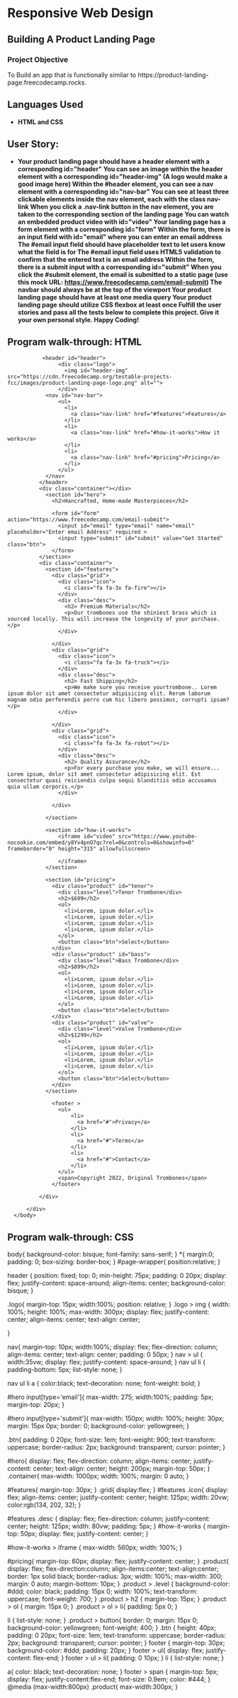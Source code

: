 <h1>Responsive Web Design</h1>
<h2>Building A Product Landing Page</h2>

<h3>Project Objective</h3>
To Build an app that is functionally similar to https://product-landing-page.freecodecamp.rocks.
<br />


<h2>Languages Used</h2>

- <b>HTML and CSS</b> 
  
<h2>User Story:</h2>

- <b>Your product landing page should have a header element with a corresponding id="header"
You can see an image within the header element with a corresponding id="header-img" (A logo would make a good image here)
Within the #header element, you can see a nav element with a corresponding id="nav-bar"
You can see at least three clickable elements inside the nav element, each with the class nav-link
When you click a .nav-link button in the nav element, you are taken to the corresponding section of the landing page
You can watch an embedded product video with id="video"
Your landing page has a form element with a corresponding id="form"
Within the form, there is an input field with id="email" where you can enter an email address
The #email input field should have placeholder text to let users know what the field is for
The #email input field uses HTML5 validation to confirm that the entered text is an email address
Within the form, there is a submit input with a corresponding id="submit"
When you click the #submit element, the email is submitted to a static page (use this mock URL: https://www.freecodecamp.com/email-submit)
The navbar should always be at the top of the viewport
Your product landing page should have at least one media query
Your product landing page should utilize CSS flexbox at least once
Fulfill the user stories and pass all the tests below to complete this project. Give it your own personal style. Happy Coding!
</b>

<h2>Program walk-through: HTML</h2>

<!DOCTYPE html>
<html>
  <head>
   <link rel="stylesheet" href="styles.css"> 
   <script src="https://kit.fontawesome.com/ef56e69b77.js" crossorigin="anonymous"></script>
  </head>
      <body
         < id="page-wrapper">

               <header id="header">
                    <div class="logo">
                      <img id="header-img" src="https://cdn.freecodecamp.org/testable-projects-fcc/images/product-landing-page-logo.png" alt="">
                    </div>
                <nav id="nav-bar">
                    <ul>
                      <li>
                        <a class="nav-link" href="#features">Features</a>
                      </li>
                      <li>
                        <a class="nav-link" href="#how-it-works">How it works</a>
                      </li>
                      <li>
                        <a class="nav-link" href="#pricing">Pricing</a>
                      </li>
                    </ul>
                </nav>
              </header>
              <div class="container"></div>
                <section id="hero">
                  <h2>Hancrafted, Home-made Masterpieces</h2>

                  <form id="form" action="https://www.freecodecamp.com/email-submit">
                    <input id="email" type="email" name="email" placeholder="Enter email Address" required >
                    <input type="submit" id="submit" value="Get Started" class="btn">
                  </form>
              </section>
              <div class="container">
                <section id="features">
                  <div class="grid">
                    <div class="icon">
                      <i class="fa fa-3x fa-fire"></i>
                    </div>
                    <div class="desc">
                      <h2> Premium Materials</h2>
                      <p>Our trombones use the shiniest brass which is sourced locally. This will increase the longevity of your purchase.</p>
                    </div>

                  </div>
                  <div class="grid">
                    <div class="icon">
                      <i class="fa fa-3x fa-truck"></i>
                    </div>
                    <div class="desc">
                      <h2> Fast Shipping</h2>
                      <p>We make sure you receive yourtrombone.. Lorem ipsum dolor sit amet consectetur adipisicing elit. Rerum laborum magnam odio perferendis porro cum hic libero possimus, corrupti ipsam?</p>
                    </div>

                  </div>
                  <div class="grid">
                    <div class="icon">
                      <i class="fa fa-3x fa-robot"></i>
                    </div>
                    <div class="desc">
                      <h2> Quality Assurance</h2>
                      <p>For every purchase you make, we will ensure... Lorem ipsum, dolor sit amet consectetur adipisicing elit. Est consectetur quasi reiciendis culpa sequi blanditiis odio accusamus quia ullam corporis.</p>
                    </div>

                  </div>

                </section>

                <section id="how-it-works">
                    <iframe id="video" src="https://www.youtube-nocookie.com/embed/y8Yv4pnO7qc?rel=0&controls=0&showinfo=0" frameborder="0" height="315" allowfullscreen>
                      
                    </iframe>
                </section>

                <section id="pricing">
                  <div class="product" id="tenor">
                    <div class="level">Tenor Trombone</div>
                    <h2>$699</h2>
                    <ol>
                      <li>Lorem, ipsum dolor.</li>
                      <li>Lorem, ipsum dolor.</li>
                      <li>Lorem, ipsum dolor.</li>
                      <li>Lorem, ipsum dolor.</li>
                    </ol>
                    <button class="btn">Select</button> 
                  </div>
                  <div class="product" id="bass">
                    <div class="level">Bass Trombone</div>
                    <h2>$899</h2>
                    <ol>
                      <li>Lorem, ipsum dolor.</li>
                      <li>Lorem, ipsum dolor.</li>
                      <li>Lorem, ipsum dolor.</li>
                      <li>Lorem, ipsum dolor.</li>
                    </ol>
                    <button class="btn">Select</button> 
                  </div>
                  <div class="product" id="valve">
                    <div class="level">Valve Trombone</div>
                    <h2>$1299</h2>
                    <ol>
                      <li>Lorem, ipsum dolor.</li>
                      <li>Lorem, ipsum dolor.</li>
                      <li>Lorem, ipsum dolor.</li>
                      <li>Lorem, ipsum dolor.</li>
                    </ol>
                    <button class="btn">Select</button> 
                  </div>
                </section>

                  <footer >
                    <ul>
                        <li>
                          <a href="#">Privacy</a>
                        </li>
                        <li>
                          <a href="#">Terms</a>
                        </li>
                        <li>
                          <a href="#">Contact</a>
                        </li>
                    </ul>
                    <span>Copyright 2022, Original Trombones</span>
                  </footer>
    
              </div>
                        
          </div>
      </body>
</html>

<h2>Program walk-through: CSS</h2>

body{
background-color: bisque;
font-family: sans-serif;
}
*{
  margin:0;
  padding: 0;
  box-sizing: border-box;
}
 #page-wrapper{
   position:relative;
 }

 header {
   position: fixed;
   top: 0;
   min-height: 75px;
   padding: 0 20px;
   display: flex;
   justify-content: space-around;
   align-items: center;
   background-color: bisque;
 }
   

 .logo{
   margin-top: 15px;
   width:100%;
   position: relative; 
 }
 .logo > img {
   width: 100%;
   height: 100%;
   max-width: 300px;
   display: flex;
   justify-content: center;
   align-items: center;
   text-align: center;

 }

 nav{
   margin-top: 10px;
   width:100%;
   display: flex;
   flex-direction: column;
   align-items: center;
   text-align: center;
   padding: 0 50px;
 }
 nav > ul {
   width:35vw;
   display: flex;
   justify-content: space-around;
 }
 nav ul li {
   padding-bottom: 5px;
   list-style: none;
 }

 nav ul li a {
   color:black;
   text-decoration: none;
   font-weight: bold;
 }
 
 #hero input[type='email']{
   max-width: 275;
   width:100%;
   padding: 5px;
   margin-top: 20px;
 }

 #hero input[type='submit']{
   max-width: 150px;
   width: 100%;
   height: 30px;
   margin: 15px 0px;
   border: 0;
   background-color: yellowgreen;
 }

 .btn{
   padding: 0 20px;
   font-size: 1em;
   font-weight: 900;
   text-transform: uppercase;
   border-radius: 2px;
   background: transparent;
   cursor: pointer;
 }

 #hero{
  display: flex;
  flex-direction: column;
  align-items: center;
  justify-content: center;
  text-align: center;
  height: 200px;
  margin-top: 50px;
 }
.container{
  max-width: 1000px;
  width: 100%;
  margin: 0 auto;
}

#features{
  margin-top: 30px;
}
.grid{
  display:flex;
}
#features .icon{
  display: flex;
  align-items: center;
  justify-content: center;
  height: 125px;
  width: 20vw;
  color:rgb(134, 202, 32);
}

#features .desc {
  display: flex;
  flex-direction: column;
  justify-content: center;
  height: 125px;
  width: 80vw;
  padding: 5px;
}
#how-it-works {
  margin-top: 50px;
  display: flex;
  justify-content: center;
}

#how-it-works > iframe {
max-width: 560px;
width: 100%;
}

#pricing{
  margin-top: 60px;
  display: flex;
  justify-content: center;
}
.product{
  display: flex;
  flex-direction:column;
  align-items:center;
  text-align:center;
  border: 1px solid black;
  border-radius: 3px;
  width: 100%;
  max-width: 300;
  margin: 0 auto;
  margin-bottom: 10px;
}
.product > .level {
  background-color: #ddd;
  color: black;
  padding: 15px 0;
  width: 100%;
  text-transform: uppercase;
  font-weight: 700;
}
.product > h2 {
  margin-top: 15px;
}
.product > ol {
margin: 15px 0;
}
.product > ol > li{
  padding: 5px 0;
}

li {
list-style: none;
}
.product > button{
  border: 0;
  margin: 15px 0;
  background-color: yellowgreen;
  font-weight: 400;
}
.btn {
  height: 40px;
  padding: 0 20px;
  font-size: 1em;
  text-transform: uppercase;
  border-radius: 2px;
  background: transparent;
  cursor: pointer;
}
footer {
  margin-top: 30px;
  background-color: #ddd;
  padding: 20px;
}
footer > ul{
  display: flex;
  justify-content: flex-end;
}
footer > ul > li{
  padding: 0 10px;
}
li {
  list-style: none;
}

a{
  color: black;
  text-decoration: none;
}
footer > span {
  margin-top: 5px;
  display: flex;
  justify-content:flex-end;
  font-size: 0.9em;
  color: #444;
}
@media (max-width:800px)
.product{
  max-width:300px;
}

